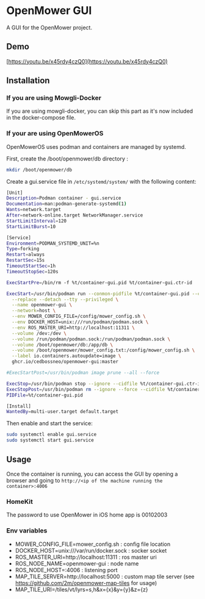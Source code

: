 # OpenMower GUI

A GUI for the OpenMower project.

## Demo

[https://youtu.be/x45rdy4czQ0](https://youtu.be/x45rdy4czQ0)

## Installation

### If you are using Mowgli-Docker

If you are using mowgli-docker, you can skip this part as it's now included in the docker-compose file.

### If your are using OpenMowerOS

OpenMowerOS uses podman and containers are managed by systemd.

First, create the /boot/openmower/db directory :

```bash
mkdir /boot/openmower/db
```

Create a gui.service file in `/etc/systemd/system/` with the following content:

```bash
[Unit]
Description=Podman container - gui.service
Documentation=man:podman-generate-systemd(1)
Wants=network.target
After=network-online.target NetworkManager.service
StartLimitInterval=120
StartLimitBurst=10

[Service]
Environment=PODMAN_SYSTEMD_UNIT=%n
Type=forking
Restart=always
RestartSec=15s
TimeoutStartSec=1h
TimeoutStopSec=120s

ExecStartPre=/bin/rm -f %t/container-gui.pid %t/container-gui.ctr-id

ExecStart=/usr/bin/podman run --conmon-pidfile %t/container-gui.pid --cidfile %t/container-gui.ctr-id --cgroups=no-conmon \
  --replace --detach --tty --privileged \
  --name openmower-gui \
  --network=host \
  --env MOWER_CONFIG_FILE=/config/mower_config.sh \
  --env DOCKER_HOST=unix:///run/podman/podman.sock \
  --env ROS_MASTER_URI=http://localhost:11311 \
  --volume /dev:/dev \
  --volume /run/podman/podman.sock:/run/podman/podman.sock \
  --volume /boot/openmower/db:/app/db \
  --volume /boot/openmower/mower_config.txt:/config/mower_config.sh \
  --label io.containers.autoupdate=image \
  ghcr.io/cedbossneo/openmower-gui:master

#ExecStartPost=/usr/bin/podman image prune --all --force

ExecStop=/usr/bin/podman stop --ignore --cidfile %t/container-gui.ctr-id -t 10
ExecStopPost=/usr/bin/podman rm --ignore --force --cidfile %t/container-gui.ctr-id
PIDFile=%t/container-gui.pid

[Install]
WantedBy=multi-user.target default.target
```

Then enable and start the service:

```bash
sudo systemctl enable gui.service
sudo systemctl start gui.service
```

## Usage

Once the container is running, you can access the GUI by opening a browser and going
to `http://<ip of the machine running the container>:4006`

### HomeKit

The password to use OpenMower in iOS home app is 00102003

### Env variables

- MOWER_CONFIG_FILE=mower_config.sh : config file location
- DOCKER_HOST=unix:///var/run/docker.sock : socker socket
- ROS_MASTER_URI=http://localhost:11311 : ros master uri
- ROS_NODE_NAME=openmower-gui : node name
- ROS_NODE_HOST=:4006 : listening port
- MAP_TILE_SERVER=http://localhost:5000 : custom map tile server (see https://github.com/2m/openmower-map-tiles for
  usage)
- MAP_TILE_URI=/tiles/vt/lyrs=s,h&x={x}&y={y}&z={z}
